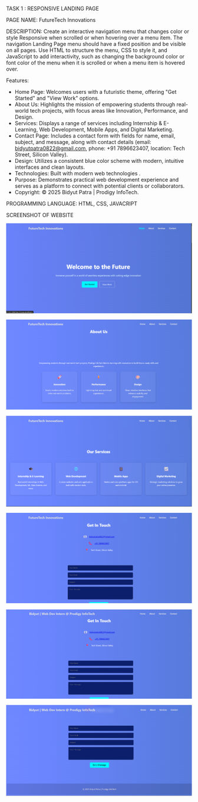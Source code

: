 TASK 1 : RESPONSIVE LANDING PAGE 

PAGE NAME: FutureTech Innovations

DESCRIPTION: Create an interactive navigation menu that changes color or style Responsive when scrolled or when hovering over a menu item. The navigation Landing Page menu should have a fixed position and be visible on all pages. Use HTML to structure the menu, CSS to style it, and JavaScript to add interactivity, such as changing the background color or font color of the menu when it is scrolled or when a menu item is hovered over.

Features:
- Home Page: Welcomes users with a futuristic theme, offering "Get Started" and "View Work" options.
- About Us: Highlights the mission of empowering students through real-world tech projects, with focus areas like Innovation, Performance, and Design.
- Services: Displays a range of services including Internship & E-Learning, Web Development, Mobile Apps, and Digital Marketing.
- Contact Page: Includes a contact form with fields for name, email, subject, and message, along with contact details (email: bidyutpatra0822@gmail.com, phone: +91 7896623407, location: Tech Street, Silicon Valley).
- Design: Utilizes a consistent blue color scheme with modern, intuitive interfaces and clean layouts.
- Technologies: Built with modern web technologies .
- Purpose: Demonstrates practical web development experience and serves as a platform to connect with potential clients or collaborators.
- Copyright: © 2025 Bidyut Patra | Prodigy InfoTech.

PROGRAMMING LANGUAGE: HTML, CSS, JAVACRIPT

SCREENSHOT OF WEBSITE

![image alt](https://github.com/Bidyut398/PRODIGY_WD_01/blob/7ae1aaa49ff957aaaed9364f625e89322bafd723/Screenshot%202025-07-21%20212637.png)

![image alt](https://github.com/Bidyut398/PRODIGY_WD_01/blob/512a2c3d8c00d24819a9b055749e626210a33494/Screenshot%202025-07-21%20212317.png)

![image alt](https://github.com/Bidyut398/PRODIGY_WD_01/blob/e8ed7990f96e51a0800990a52fd377238302b18e/Screenshot%202025-07-21%20212335.png)

![image alt](https://github.com/Bidyut398/PRODIGY_WD_01/blob/422bd14b863c8d1efe692a54cec1bc785ea6f603/Screenshot%202025-07-21%20212352.png)

![image alt](https://github.com/Bidyut398/PRODIGY_WD_01/blob/0acc808817a4dd5aefc4cfea726389cc98f1ffc7/Screenshot%202025-07-21%20200912.png)

![image alt](https://github.com/Bidyut398/PRODIGY_WD_01/blob/2a97a3bba0781772818fce51fa55275d661952e0/Screenshot%202025-07-21%20200929.png)
